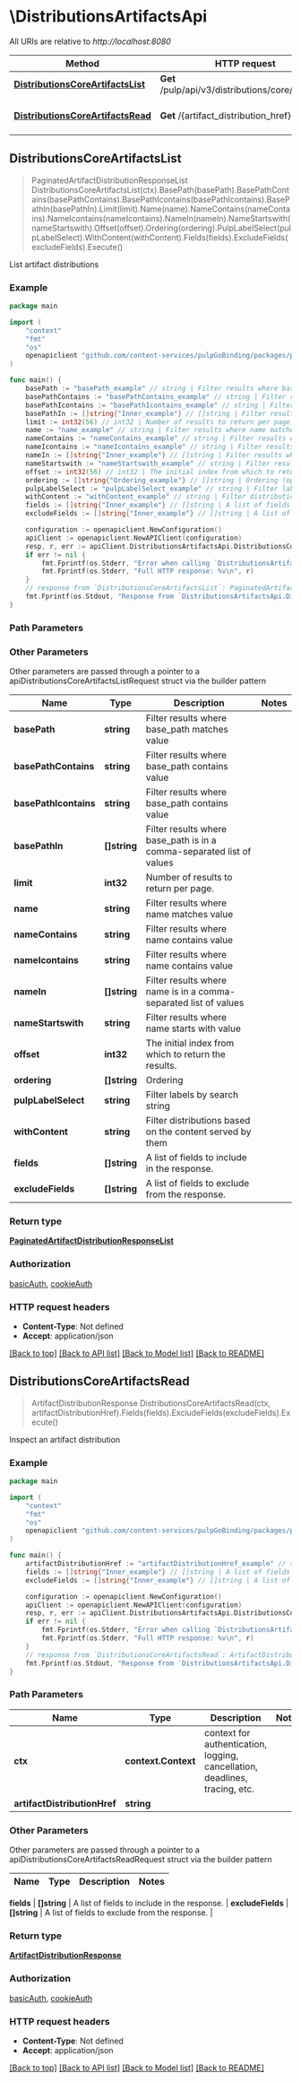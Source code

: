 # \DistributionsArtifactsApi

All URIs are relative to *http://localhost:8080*

Method | HTTP request | Description
------------- | ------------- | -------------
[**DistributionsCoreArtifactsList**](DistributionsArtifactsApi.md#DistributionsCoreArtifactsList) | **Get** /pulp/api/v3/distributions/core/artifacts/ | List artifact distributions
[**DistributionsCoreArtifactsRead**](DistributionsArtifactsApi.md#DistributionsCoreArtifactsRead) | **Get** /{artifact_distribution_href} | Inspect an artifact distribution



## DistributionsCoreArtifactsList

> PaginatedArtifactDistributionResponseList DistributionsCoreArtifactsList(ctx).BasePath(basePath).BasePathContains(basePathContains).BasePathIcontains(basePathIcontains).BasePathIn(basePathIn).Limit(limit).Name(name).NameContains(nameContains).NameIcontains(nameIcontains).NameIn(nameIn).NameStartswith(nameStartswith).Offset(offset).Ordering(ordering).PulpLabelSelect(pulpLabelSelect).WithContent(withContent).Fields(fields).ExcludeFields(excludeFields).Execute()

List artifact distributions



### Example

```go
package main

import (
    "context"
    "fmt"
    "os"
    openapiclient "github.com/content-services/pulpGoBinding/packages/pulpGoBinding"
)

func main() {
    basePath := "basePath_example" // string | Filter results where base_path matches value (optional)
    basePathContains := "basePathContains_example" // string | Filter results where base_path contains value (optional)
    basePathIcontains := "basePathIcontains_example" // string | Filter results where base_path contains value (optional)
    basePathIn := []string{"Inner_example"} // []string | Filter results where base_path is in a comma-separated list of values (optional)
    limit := int32(56) // int32 | Number of results to return per page. (optional)
    name := "name_example" // string | Filter results where name matches value (optional)
    nameContains := "nameContains_example" // string | Filter results where name contains value (optional)
    nameIcontains := "nameIcontains_example" // string | Filter results where name contains value (optional)
    nameIn := []string{"Inner_example"} // []string | Filter results where name is in a comma-separated list of values (optional)
    nameStartswith := "nameStartswith_example" // string | Filter results where name starts with value (optional)
    offset := int32(56) // int32 | The initial index from which to return the results. (optional)
    ordering := []string{"Ordering_example"} // []string | Ordering (optional)
    pulpLabelSelect := "pulpLabelSelect_example" // string | Filter labels by search string (optional)
    withContent := "withContent_example" // string | Filter distributions based on the content served by them (optional)
    fields := []string{"Inner_example"} // []string | A list of fields to include in the response. (optional)
    excludeFields := []string{"Inner_example"} // []string | A list of fields to exclude from the response. (optional)

    configuration := openapiclient.NewConfiguration()
    apiClient := openapiclient.NewAPIClient(configuration)
    resp, r, err := apiClient.DistributionsArtifactsApi.DistributionsCoreArtifactsList(context.Background()).BasePath(basePath).BasePathContains(basePathContains).BasePathIcontains(basePathIcontains).BasePathIn(basePathIn).Limit(limit).Name(name).NameContains(nameContains).NameIcontains(nameIcontains).NameIn(nameIn).NameStartswith(nameStartswith).Offset(offset).Ordering(ordering).PulpLabelSelect(pulpLabelSelect).WithContent(withContent).Fields(fields).ExcludeFields(excludeFields).Execute()
    if err != nil {
        fmt.Fprintf(os.Stderr, "Error when calling `DistributionsArtifactsApi.DistributionsCoreArtifactsList``: %v\n", err)
        fmt.Fprintf(os.Stderr, "Full HTTP response: %v\n", r)
    }
    // response from `DistributionsCoreArtifactsList`: PaginatedArtifactDistributionResponseList
    fmt.Fprintf(os.Stdout, "Response from `DistributionsArtifactsApi.DistributionsCoreArtifactsList`: %v\n", resp)
}
```

### Path Parameters



### Other Parameters

Other parameters are passed through a pointer to a apiDistributionsCoreArtifactsListRequest struct via the builder pattern


Name | Type | Description  | Notes
------------- | ------------- | ------------- | -------------
 **basePath** | **string** | Filter results where base_path matches value | 
 **basePathContains** | **string** | Filter results where base_path contains value | 
 **basePathIcontains** | **string** | Filter results where base_path contains value | 
 **basePathIn** | **[]string** | Filter results where base_path is in a comma-separated list of values | 
 **limit** | **int32** | Number of results to return per page. | 
 **name** | **string** | Filter results where name matches value | 
 **nameContains** | **string** | Filter results where name contains value | 
 **nameIcontains** | **string** | Filter results where name contains value | 
 **nameIn** | **[]string** | Filter results where name is in a comma-separated list of values | 
 **nameStartswith** | **string** | Filter results where name starts with value | 
 **offset** | **int32** | The initial index from which to return the results. | 
 **ordering** | **[]string** | Ordering | 
 **pulpLabelSelect** | **string** | Filter labels by search string | 
 **withContent** | **string** | Filter distributions based on the content served by them | 
 **fields** | **[]string** | A list of fields to include in the response. | 
 **excludeFields** | **[]string** | A list of fields to exclude from the response. | 

### Return type

[**PaginatedArtifactDistributionResponseList**](PaginatedArtifactDistributionResponseList.md)

### Authorization

[basicAuth](../README.md#basicAuth), [cookieAuth](../README.md#cookieAuth)

### HTTP request headers

- **Content-Type**: Not defined
- **Accept**: application/json

[[Back to top]](#) [[Back to API list]](../README.md#documentation-for-api-endpoints)
[[Back to Model list]](../README.md#documentation-for-models)
[[Back to README]](../README.md)


## DistributionsCoreArtifactsRead

> ArtifactDistributionResponse DistributionsCoreArtifactsRead(ctx, artifactDistributionHref).Fields(fields).ExcludeFields(excludeFields).Execute()

Inspect an artifact distribution



### Example

```go
package main

import (
    "context"
    "fmt"
    "os"
    openapiclient "github.com/content-services/pulpGoBinding/packages/pulpGoBinding"
)

func main() {
    artifactDistributionHref := "artifactDistributionHref_example" // string | 
    fields := []string{"Inner_example"} // []string | A list of fields to include in the response. (optional)
    excludeFields := []string{"Inner_example"} // []string | A list of fields to exclude from the response. (optional)

    configuration := openapiclient.NewConfiguration()
    apiClient := openapiclient.NewAPIClient(configuration)
    resp, r, err := apiClient.DistributionsArtifactsApi.DistributionsCoreArtifactsRead(context.Background(), artifactDistributionHref).Fields(fields).ExcludeFields(excludeFields).Execute()
    if err != nil {
        fmt.Fprintf(os.Stderr, "Error when calling `DistributionsArtifactsApi.DistributionsCoreArtifactsRead``: %v\n", err)
        fmt.Fprintf(os.Stderr, "Full HTTP response: %v\n", r)
    }
    // response from `DistributionsCoreArtifactsRead`: ArtifactDistributionResponse
    fmt.Fprintf(os.Stdout, "Response from `DistributionsArtifactsApi.DistributionsCoreArtifactsRead`: %v\n", resp)
}
```

### Path Parameters


Name | Type | Description  | Notes
------------- | ------------- | ------------- | -------------
**ctx** | **context.Context** | context for authentication, logging, cancellation, deadlines, tracing, etc.
**artifactDistributionHref** | **string** |  | 

### Other Parameters

Other parameters are passed through a pointer to a apiDistributionsCoreArtifactsReadRequest struct via the builder pattern


Name | Type | Description  | Notes
------------- | ------------- | ------------- | -------------

 **fields** | **[]string** | A list of fields to include in the response. | 
 **excludeFields** | **[]string** | A list of fields to exclude from the response. | 

### Return type

[**ArtifactDistributionResponse**](ArtifactDistributionResponse.md)

### Authorization

[basicAuth](../README.md#basicAuth), [cookieAuth](../README.md#cookieAuth)

### HTTP request headers

- **Content-Type**: Not defined
- **Accept**: application/json

[[Back to top]](#) [[Back to API list]](../README.md#documentation-for-api-endpoints)
[[Back to Model list]](../README.md#documentation-for-models)
[[Back to README]](../README.md)

